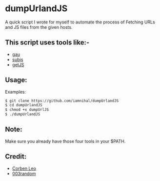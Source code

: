# dumpUrlandJS
A quick script I wrote for myself to automate the process of Fetching URLs and JS files from the given hosts.

## This script uses tools like:-
- [gau](https://github.com/lc/gau)
- [subjs](https://github.com/lc/subjs)
- [getJS](https://github.com/003random/getJS)

## Usage:
Examples:
```bash
$ git clone https://github.com/iamnihal/dumpUrlandJS
$ cd dumpUrlandJS
$ chmod +x dumpUrlJS
$ ./dumpUrlandJS
```
## Note:
Make sure you already have those four tools in your $PATH.

## Credit:
- [Corben Leo](https://github.com/lc)
- [003random](https://github.com/003random)

